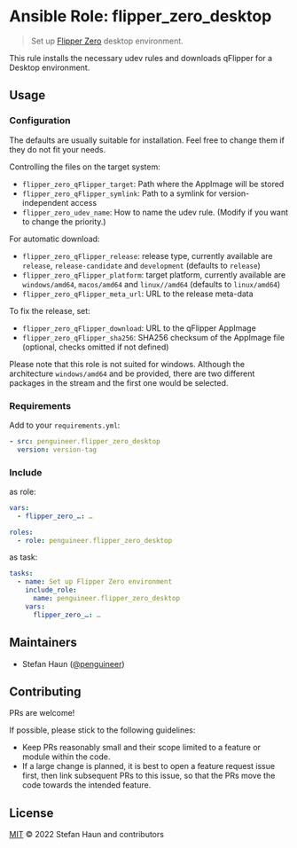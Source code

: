 # Ansible Role: flipper_zero_desktop

> Set up [Flipper Zero](https://flipperzero.one/) desktop environment.

This rule installs the necessary udev rules and downloads qFlipper for
a Desktop environment.

## Usage


### Configuration

The defaults are usually suitable for installation. Feel free to change them if they do not fit your needs.


Controlling the files on the target system:

* `flipper_zero_qFlipper_target`: Path where the AppImage will be stored
* `flipper_zero_qFlipper_symlink`: Path to a symlink for version-independent access
* `flipper_zero_udev_name`: How to name the udev rule. (Modify if you want to change the priority.)


For automatic download:

* `flipper_zero_qFlipper_release`: release type, currently available are `release`, `release-candidate` and `development` (defaults to `release`)
* `flipper_zero_qFlipper_platform`: target platform, currently available are `windows/amd64`, `macos/amd64` and `linux//amd64` (defaults to `linux/amd64`)
* `flipper_zero_qFlipper_meta_url`: URL to the release meta-data


To fix the release, set:

* `flipper_zero_qFlipper_download`: URL to the qFlipper AppImage
* `flipper_zero_qFlipper_sha256`: SHA256 checksum of the AppImage file (optional, checks omitted if not defined)


Please note that this role is not suited for windows. Although the architecture `windows/amd64` and be provided, there are two different packages in the stream and the first one would be selected.


### Requirements

Add to your `requirements.yml`:
```yml
- src: penguineer.flipper_zero_desktop
  version: version-tag
```

### Include

as role:

```yaml
vars:
  - flipper_zero_…: …

roles:
  - role: penguineer.flipper_zero_desktop
```

as task:

```yaml
tasks:
  - name: Set up Flipper Zero environment
    include_role:
      name: penguineer.flipper_zero_desktop
    vars:
      flipper_zero_…: …
```


## Maintainers

* Stefan Haun ([@penguineer](https://github.com/penguineer))


## Contributing

PRs are welcome!

If possible, please stick to the following guidelines:

* Keep PRs reasonably small and their scope limited to a feature or module within the code.
* If a large change is planned, it is best to open a feature request issue first, then link subsequent PRs to this issue, so that the PRs move the code towards the intended feature.


## License

[MIT](LICENSE.txt) © 2022 Stefan Haun and contributors
